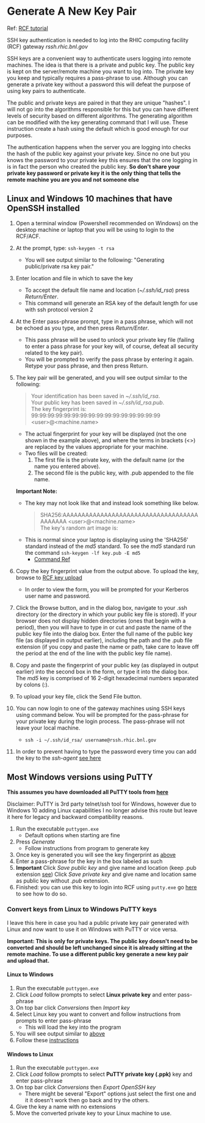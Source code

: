 Generate A New Key Pair
===========================
Ref: [RCF tutorial](https://www.racf.bnl.gov/docs/authentication/ssh/keygen)

SSH key authentication is needed to log into the RHIC computing facility (RCF) gateway *rssh.rhic.bnl.gov*

SSH keys are a convenient way to authenticate users logging into remote machines.  The idea is that there is a private and public key.  The public key is kept on the server/remote machine you want to log into.  The private key you keep and typically requires a pass-phrase to use.  Although you can generate a private key without a password this will defeat the purpose of using key pairs to authenticate.

The public and private keys are paired in that they are unique "hashes".  I will not go into the algorithms responsible for this but you can have different levels of security based on different algorithms.  The generating algorithm can be modified with the key generating command that I will use.  These instruction create a hash using the default which is good enough for our purposes.

The authentication happens when the server you are logging into checks the hash of the public key against your private key.  Since no one but you knows the password to your private key this ensures that the one logging in is in fact the person who created the public key.
**So don't share your private key password or private key it is the only thing that tells the remote machine you are you and not someone else**

Linux and Windows 10 machines that have OpenSSH installed
-----------------------------------------------------------
1. Open a terminal window (Powershell recommended on Windows) on the desktop machine or laptop that you will be using to login to the RCF/ACF.

2. At the prompt, type: `ssh-keygen -t rsa`
	- You will see output similar to the following: "Generating public/private rsa key pair."

3. Enter location and file in which to save the key
	- To accept the default file name and location (*~/.ssh/id_rsa*) press *Return/Enter*.
	- This command will generate an RSA key of the default length for use with ssh protocol version 2

5. At the Enter pass-phrase prompt, type in a pass phrase, which will not be echoed as you type, and then press *Return/Enter*.
	- This pass phrase will be used to unlock your private key file (failing to enter a pass phrase for your key will, of course, defeat all security related to the key pair).
	- You will be prompted to verify the pass phrase by entering it again. Retype your pass phrase, and then press Return.

6. 	<a name="KeyFingerprint"></a>The key pair will be generated, and you will see output similar to the following:
	> Your identification has been saved in *~/.ssh/id_rsa*.  
	> Your public key has been saved in *~/.ssh/id_rsa.pub*.  
	> The key fingerprint is: 99:99:99:99:99:99:99:99:99:99:99:99:99:99:99:99 \<user\>@\<machine.name\>	
	- The actual fingerprint for your key will be displayed (not the one shown in the example above), and where the terms in brackets (<>) are replaced by the values appropriate for your machine.
	- Two files will be created:
		1. The first file is the private key, with the default name (or the name you entered above).
		2. The second file is the public key, with .pub appended to the file name.

	**Important Note:**
	- The key may not look like that and instead look something like below.
		> SHA256:AAAAAAAAAAAAAAAAAAAAAAAAAAAAAAAAAAAAAAAAAAA \<user\>@\<machine.name\>  
		> The key's random art image is:  
		>
	- This is normal since your laptop is displaying using the 'SHA256' standard instead of the *md5* standard.  To see the *md5* standard run the command `ssh-keygen -lf key.pub -E md5`
		- [Command Ref](https://superuser.com/questions/929566/sha256-ssh-fingerprint-given-by-the-client-but-only-md5-fingerprint-known-for-se)	

7. Copy the key fingerprint value from the output above.  To upload the key, browse to [RCF key upload](https://web.racf.bnl.gov/Facility/SshKeys/UploadSshKey.php)
	+ In order to view the form, you will be prompted for your Kerberos user name and password.

8. Click the Browse button, and in the dialog box, navigate to your .ssh directory (or the directory in which your public key file is stored).  If your browser does not display hidden directories (ones that begin with a period), then you will have to type in or cut and paste the name of the public key file into the dialog box. Enter the full name of the public key file (as displayed in output earlier), including the path and the .pub file extension (if you copy and paste the name or path, take care to leave off the period at the end of the line with the public key file name).

9. Copy and paste the fingerprint of your public key (as displayed in output earlier) into the second box in the form, or type it into the dialog box. The *md5* key is comprised of 16 2-digit hexadecimal numbers separated by colons (:).

10. To upload your key file, click the Send File button.

11. You can now login to one of the gateway machines using SSH keys using command below. You will be prompted for the pass-phrase for your private key during the login process. The pass-phrase will not leave your local machine.
	+ `ssh -i ~/.ssh/id_rsa/ username@rssh.rhic.bnl.gov`
	
12. In order to prevent having to type the password every time you can add the key to the *ssh-agent*  [see here](ssh_agent.md)

Most Windows versions using PuTTY
----------------------------------
**This assumes you have downloaded all PuTTY tools from [here](https://www.chiark.greenend.org.uk/~sgtatham/putty/)**

Disclaimer: PuTTY is 3rd party telnet/ssh tool for Windows, however due to Windows 10 adding Linux capabilities I no longer advise this route but leave it here for legacy and backward compatibility reasons.

1. Run the executable `puttygen.exe`
	- Default options when starting are fine
2. Press *Generate*
	- Follow instructions from program to generate key
3. Once key is generated you will see the key fingerprint as [above](#KeyFingerprint)
4. Enter a pass-phrase for the key in the box labeled as such
5. <a name="SavePuttyKey"></a>**Important** Click *Save public key* and give name and location (keep .pub extension [see](#KeyFingerprint)) Click *Save private key* and give name and location same as public key without *.pub* extension.
6. Finished: you can use this key to login into RCF using `putty.exe` go [here](placeholder) to see how to do so.

### Convert keys from Linux to Windows PuTTY keys
I leave this here in case you had a public private key pair generated with Linux and now want to use it on Windows with PuTTY or vice versa.

**Important: This is only for private keys.  The public key doesn't need to be converted and should be left unchanged since it is already sitting at the remote machine.  To use a different public key generate a new key pair and upload that.**
#### Linux to Windows
1. Run the executable `puttygen.exe`
2. Click *Load* follow prompts to select **Linux private key** and enter pass-phrase
2. On top bar click *Conversions* then *Import key*
3. Select Linux key you want to convert and follow instructions from prompts to enter pass-phrase
	- This will load the key into the program
4. You will see output similar to [above](#KeyFingerprint)
5. Follow these [instructions](#SavePuttyKey)
#### Windows to Linux
1. Run the executable `puttygen.exe`
2. Click *Load* follow prompts to select **PuTTY private key (.ppk)** key and enter pass-phrase
3. On top bar click *Conversions* then *Export OpenSSH key*
	- There might be several "Export" options just select the first one and it it doesn't work then go back and try the others.
4. Give the key a name with no extensions
5. Move the converted private key to your Linux machine to use.
